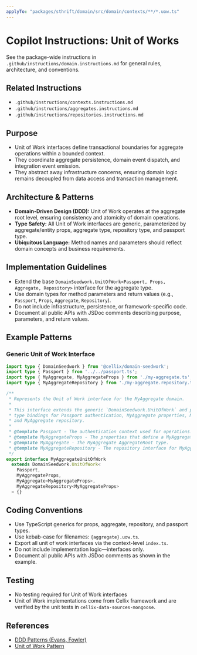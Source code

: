 ```yaml
---
applyTo: "packages/sthrift/domain/src/domain/contexts/**/*.uow.ts"
---
```


# Copilot Instructions: Unit of Works

See the package-wide instructions in `.github/instructions/domain.instructions.md` for general rules, architecture, and conventions.

## Related Instructions
- `.github/instructions/contexts.instructions.md`
- `.github/instructions/aggregates.instructions.md`
- `.github/instructions/repositories.instructions.md`

## Purpose
- Unit of Work interfaces define transactional boundaries for aggregate operations within a bounded context.
- They coordinate aggregate persistence, domain event dispatch, and integration event emission.
- They abstract away infrastructure concerns, ensuring domain logic remains decoupled from data access and transaction management.

## Architecture & Patterns
- **Domain-Driven Design (DDD):** Unit of Work operates at the aggregate root level, ensuring consistency and atomicity of domain operations.
- **Type Safety:** All Unit of Work interfaces are generic, parameterized by aggregate/entity props, aggregate type, repository type, and passport type.
- **Ubiquitous Language:** Method names and parameters should reflect domain concepts and business requirements.

## Implementation Guidelines
- Extend the base `DomainSeedwork.UnitOfWork<Passport, Props, Aggregate, Repository>` interface for the aggregate type.
- Use domain types for method parameters and return values (e.g., `Passport`, `Props`, `Aggregate`, `Repository`).
- Do not include infrastructure, persistence, or framework-specific code.
- Document all public APIs with JSDoc comments describing purpose, parameters, and return values.

## Example Patterns

### Generic Unit of Work Interface

```typescript
import type { DomainSeedwork } from '@cellix/domain-seedwork';
import type { Passport } from '../../passport.ts';
import type { MyAggregate, MyAggregateProps } from './my-aggregate.ts';
import type { MyAggregateRepository } from './my-aggregate.repository.ts';

/**
 * Represents the Unit of Work interface for the MyAggregate domain.
 * 
 * This interface extends the generic `DomainSeedwork.UnitOfWork` and provides
 * type bindings for Passport authentication, MyAggregate properties, MyAggregate entity,
 * and MyAggregate repository.
 *
 * @template Passport - The authentication context used for operations.
 * @template MyAggregateProps - The properties that define a MyAggregate.
 * @template MyAggregate - The MyAggregate AggregateRoot type.
 * @template MyAggregateRepository - The repository interface for MyAggregate aggregates.
 */
export interface MyAggregateUnitOfWork
  extends DomainSeedwork.UnitOfWork<
    Passport,
    MyAggregateProps,
    MyAggregate<MyAggregateProps>,
    MyAggregateRepository<MyAggregateProps>
  > {}
```

## Coding Conventions
- Use TypeScript generics for props, aggregate, repository, and passport types.
- Use kebab-case for filenames: `{aggregate}.uow.ts`.
- Export all unit of work interfaces via the context-level `index.ts`.
- Do not include implementation logic—interfaces only.
- Document all public APIs with JSDoc comments as shown in the example.

## Testing
- No testing required for Unit of Work interfaces
- Unit of Work implementations come from Cellix framework and are verified by the unit tests in `cellix-data-sources-mongoose`.

## References
- [DDD Patterns (Evans, Fowler)](https://martinfowler.com/bliki/DomainDrivenDesign.html)
- [Unit of Work Pattern](https://martinfowler.com/eaaCatalog/unitOfWork.html)